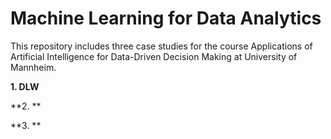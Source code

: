 # Machine Learning for Data Analytics
This repository includes three case studies for the course Applications of Artificial Intelligence for Data-Driven Decision Making at University of Mannheim. 

**1. DLW**

**2. **

**3. **

